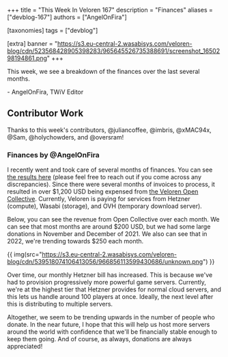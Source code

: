 +++
title = "This Week In Veloren 167"
description = "Finances"
aliases = ["devblog-167"]
authors = ["AngelOnFira"]

[taxonomies]
tags = ["devblog"]

[extra]
banner = "https://s3.eu-central-2.wasabisys.com/veloren-blog/cdn/523568428905398283/965645526735388691/screenshot_1650298194861.png"
+++

This week, we see a breakdown of the finances over the last several months.

\- AngelOnFira, TWiV Editor

## Contributor Work

Thanks to this week's contributors, @juliancoffee, @imbris, @xMAC94x, @Sam,
@holychowders, and @oversram!

### Finances by @AngelOnFira

I recently went and took care of several months of finances. You can see [the
results
here](https://docs.google.com/spreadsheets/d/1Fk6kDsCdZLhVszXdsWUjoG4Cgc3cLbTqJgZ-gY3Ndq0/edit#gid=0)
(please feel free to reach out if you come across any discrepancies). Since
there were several months of invoices to process, it resulted in over $1,200 USD
being expensed from [the Veloren Open
Collective](https://opencollective.com/veloren/expenses). Currently, Veloren is
paying for services from Hetzner (compute), Wasabi (storage), and OVH (temporary
download server).

Below, you can see the revenue from Open Collective over each month. We can see
that most months are around $200 USD, but we had some large donations in
November and December of 2021. We also can see that in 2022, we're trending
towards $250 each month.

{{
  img(src="https://s3.eu-central-2.wasabisys.com/veloren-blog/cdn/539518074106413056/966856113599430686/unknown.png")
}}

Over time, our monthly Hetzner bill has increased. This is because we've had to
provision progressively more powerful game servers. Currently, we're at the
highest tier that Hetzner provides for normal cloud servers, and this lets us
handle around 100 players at once. Ideally, the next level after this is
distributing to multiple servers.

Altogether, we seem to be trending upwards in the number of people who donate.
In the near future, I hope that this will help us host more servers around the
world with confidence that we'll be financially stable enough to keep them
going. And of course, as always, donations are always appreciated!
